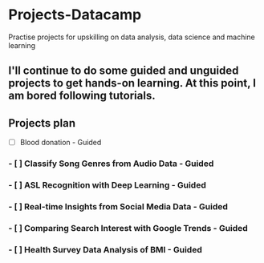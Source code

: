 # Projects-Datacamp
Practise projects for upskilling on data analysis, data science and machine learning

## I'll continue to do some guided and unguided projects to get hands-on learning. At this point, I am bored following tutorials.

## Projects plan
- [ ] Blood donation - Guided
### - [ ] Classify Song Genres from Audio Data - Guided
### - [ ] ASL Recognition with Deep Learning - Guided
### - [ ] Real-time Insights from Social Media Data - Guided
### - [ ] Comparing Search Interest with Google Trends - Guided
### - [ ] Health Survey Data Analysis of BMI - Guided
